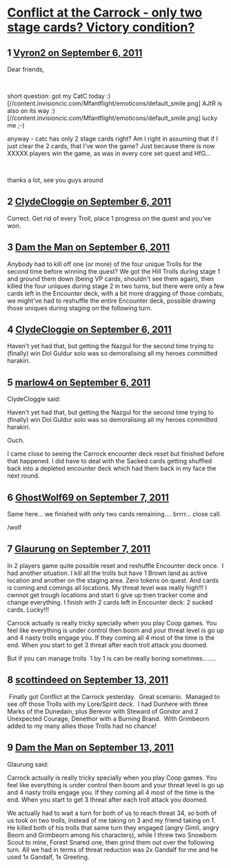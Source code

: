# [Conflict at the Carrock - only two stage cards? Victory condition?](https://community.fantasyflightgames.com/topic/52755-conflict-at-the-carrock-only-two-stage-cards-victory-condition/)

## 1 [Vyron2 on September 6, 2011](https://community.fantasyflightgames.com/topic/52755-conflict-at-the-carrock-only-two-stage-cards-victory-condition/?do=findComment&comment=524707)

Dear friends,

 

short question: got my CatC today :) [//content.invisioncic.com/Mfantflight/emoticons/default_smile.png] AJtR is also on its way :) [//content.invisioncic.com/Mfantflight/emoticons/default_smile.png] lucky me ;-)

anyway - catc has only 2 stage cards right? Am I right in assuming that if I just clear the 2 cards, that I've won the game? Just because there is now XXXXX players win the game, as was in every core set quest and HfG...

 

thanks a lot, see you guys around 

## 2 [ClydeCloggie on September 6, 2011](https://community.fantasyflightgames.com/topic/52755-conflict-at-the-carrock-only-two-stage-cards-victory-condition/?do=findComment&comment=524724)

Correct. Get rid of every Troll, place 1 progress on the quest and you've won.

## 3 [Dam the Man on September 6, 2011](https://community.fantasyflightgames.com/topic/52755-conflict-at-the-carrock-only-two-stage-cards-victory-condition/?do=findComment&comment=524737)

Anybody had to kill off one (or more) of the four unique Trolls for the second time before winning the quest? We got the Hill Trolls during stage 1 and ground them down (being VP cards, shouldn't see them again), then killed the four uniques during stage 2 in two turns, but there were only a few cards left in the Encounter deck, with a bit more dragging of those combats, we might've had to reshuffle the entire Encounter deck, possible drawing those uniques during staging on the following turn.

## 4 [ClydeCloggie on September 6, 2011](https://community.fantasyflightgames.com/topic/52755-conflict-at-the-carrock-only-two-stage-cards-victory-condition/?do=findComment&comment=524745)

Haven't yet had that, but getting the Nazgul for the second time trying to (finally) win Dol Guldur solo was so demoralising all my heroes committed harakiri.

## 5 [marlow4 on September 6, 2011](https://community.fantasyflightgames.com/topic/52755-conflict-at-the-carrock-only-two-stage-cards-victory-condition/?do=findComment&comment=524947)

ClydeCloggie said:

Haven't yet had that, but getting the Nazgul for the second time trying to (finally) win Dol Guldur solo was so demoralising all my heroes committed harakiri.



Ouch.

I came close to seeing the Carrock encounter deck reset but finished before that happened. I did have to deal with the Sacked cards getting shuffled back into a depleted encounter deck which had them back in my face the next round.

## 6 [GhostWolf69 on September 7, 2011](https://community.fantasyflightgames.com/topic/52755-conflict-at-the-carrock-only-two-stage-cards-victory-condition/?do=findComment&comment=525033)

Same here... we finished with only two cards remaining.... brrrr... close call.

/wolf

## 7 [Glaurung on September 7, 2011](https://community.fantasyflightgames.com/topic/52755-conflict-at-the-carrock-only-two-stage-cards-victory-condition/?do=findComment&comment=525194)

In 2 players game quite possible reset and reshuffle Encounter deck once.  I had another situation. I kill all the trolls but have 1 Brown land as active location and another on the staging area. Zero tokens on quest. And cards is coming and comings all locations. My threat level was really high!!! I cwnnot get trough locations and start ti give up tnen tracker come and change everything. I finish with 2 cards left in Encounter deck: 2 sucked cards. Lucky!!!

Carrock actually is really tricky specially when you play Coop games. You feel like everything is under control then boom and your threat level is go up and 4 nasty trolls engage you. If they coming all 4 most of the time is the end. When you start to get 3 threat after each troll attack you doomed.

But if you can manage trolls  1 by 1 is can be really boring sometimes........

## 8 [scottindeed on September 13, 2011](https://community.fantasyflightgames.com/topic/52755-conflict-at-the-carrock-only-two-stage-cards-victory-condition/?do=findComment&comment=527420)

 Finally got Conflict at the Carrock yesterday.  Great scenario.  Managed to see off those Trolls with my Lore/Spirit deck.  I had Dunhere with three Marks of the Dunedain, plus Berevor with Steward of Gondor and 2 Unexpected Courage, Denethor with a Burning Brand.  With Grimbeorn added to my many allies those Trolls had no chance!

## 9 [Dam the Man on September 13, 2011](https://community.fantasyflightgames.com/topic/52755-conflict-at-the-carrock-only-two-stage-cards-victory-condition/?do=findComment&comment=527421)

Glaurung said:

Carrock actually is really tricky specially when you play Coop games. You feel like everything is under control then boom and your threat level is go up and 4 nasty trolls engage you. If they coming all 4 most of the time is the end. When you start to get 3 threat after each troll attack you doomed.



We actually had to wait a turn for both of us to reach threat 34, so both of us took on two trolls, instead of me taking on 3 and my friend taking on 1. He killed both of his trolls that same turn they engaged (angry Gimli, angry Beorn and Grimbeorn among his characters), while I threw two Snowborn Scout to mine, Forest Snared one, then grind them out over the following turn. All we had in terms of threat reduction was 2x Gandalf for me and he used 1x Gandalf, 1x Greeting.

